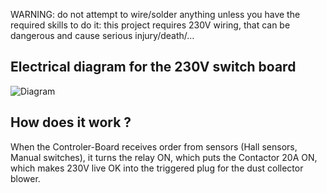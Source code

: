 

WARNING: do not attempt to wire/solder anything unless you have the required skills to do it: this project
requires 230V wiring, that can be dangerous and cause serious injury/death/...

## Electrical diagram for the 230V switch board

![Diagram](https://github.com/vincent-bruel/arduino-and-co/blob/master/Projects/DustCollectorCommander-ArduinoNano-HallSensorsA3144/Switch-Board/switch-board.jpg)

## How does it work ?
When the Controler-Board receives order from sensors (Hall sensors, Manual switches), it
turns the relay ON, which puts the Contactor 20A ON, which makes 230V live OK into the triggered plug
for the dust collector blower.